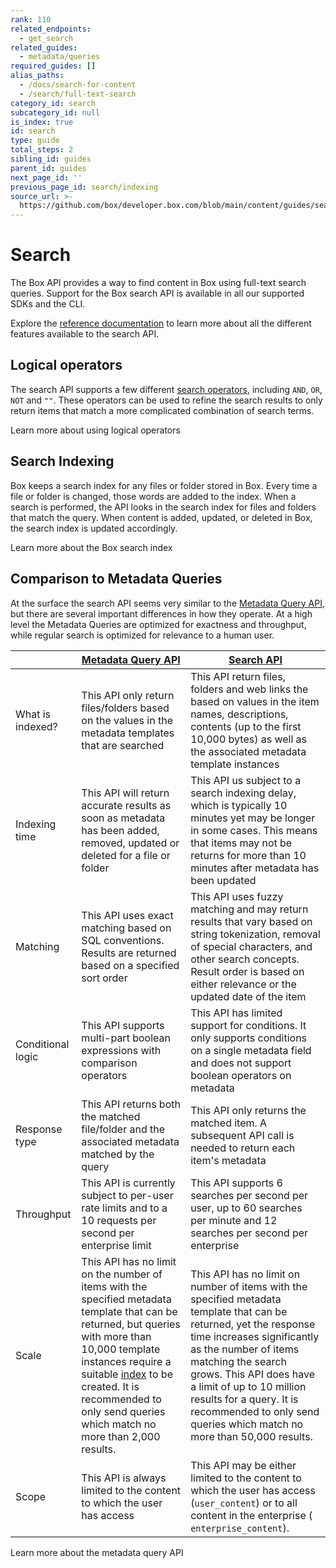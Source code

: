 ```yaml
---
rank: 110
related_endpoints:
  - get_search
related_guides:
  - metadata/queries
required_guides: []
alias_paths:
  - /docs/search-for-content
  - /search/full-text-search
category_id: search
subcategory_id: null
is_index: true
id: search
type: guide
total_steps: 2
sibling_id: guides
parent_id: guides
next_page_id: ''
previous_page_id: search/indexing
source_url: >-
  https://github.com/box/developer.box.com/blob/main/content/guides/search/index.md
---
```

# Search

The Box API provides a way to find content in Box using
full-text search queries. Support for the Box search API is available
in all our supported SDKs and the CLI.

<Samples id='get_search' >

</Samples>

<Message notice>

Explore the [reference documentation](e://get_search) to learn more
about all the different features available to the search API.

</Message>

## Logical operators

The search API supports a few different
[search operators](g://search/logical-operators), including
`AND`, `OR`, `NOT` and `""`. These operators can be used to refine the search
results to only return items that match a more complicated combination of
search terms.

<CTA to='g://search/logical-operators'>

Learn more about using logical operators

</CTA>

## Search Indexing

Box keeps a search index for any files or folder stored in Box.
Every time a file or folder is changed, those words are added to
the index. When a search is performed, the API looks in the search
index for files and folders that match the query. When content is added,
updated, or deleted in Box, the search index is updated accordingly.

<CTA to='g://search/indexing'>

Learn more about the Box search index

</CTA>

## Comparison to Metadata Queries

At the surface the search API seems very similar
to the [Metadata Query API][mdq], but there are several important differences
in how they operate. At a high level the Metadata Queries are
optimized for exactness and throughput, while regular search is optimized
for relevance to a human user.

<!-- markdownlint-disable line-length -->

|                   | [Metadata Query API][mdq_api]                                                                                                                                                                                                                                                                                       | [Search API][search]                                                                                                                                                                                                                                                                                                                                    |
|-------------------|---------------------------------------------------------------------------------------------------------------------------------------------------------------------------------------------------------------------------------------------------------------------------------------------------------------------|---------------------------------------------------------------------------------------------------------------------------------------------------------------------------------------------------------------------------------------------------------------------------------------------------------------------------------------------------------|
| What is indexed?  | This API only return files/folders based on the values in the metadata templates that are searched                                                                                                                                                                                                                  | This API return files, folders and web links the based on values in the item names, descriptions, contents (up to the first 10,000 bytes) as well as the associated metadata template instances                                                                                                                                                         |
| Indexing time     | This API will return accurate results as soon as metadata has been added, removed, updated or deleted for a file or folder                                                                                                                                                                                          | This API us subject to a search indexing delay, which is typically 10 minutes yet may be longer in some cases. This means that items may not be returns for more than 10 minutes after metadata has been updated                                                                                                                                        |
| Matching          | This API uses exact matching based on SQL conventions. Results are returned based on a specified sort order                                                                                                                                                                                                         | This API uses fuzzy matching and may return results that vary based on string tokenization, removal of special characters, and other search concepts. Result order is based on either relevance or the updated date of the item                                                                                                                         |
| Conditional logic | This API supports multi-part boolean expressions with comparison operators                                                                                                                                                                                                                                          | This API has limited support for conditions. It only supports conditions on a single metadata field and does not support boolean operators on metadata                                                                                                                                                                                                  |
| Response type     | This API returns both the matched file/folder and the associated metadata matched by the query                                                                                                                                                                                                                      | This API only returns the matched item. A subsequent API call is needed to return each item's metadata                                                                                                                                                                                                                                                  |
| Throughput        | This API is currently subject to per-user rate limits and to a 10 requests per second per enterprise limit                                                                                                                                                                                                          | This API supports 6 searches per second per user, up to 60 searches per minute and 12 searches per second per enterprise                                                                                                                                                                                                                                |
| Scale             | This API has no limit on the number of items with the specified metadata template that can be returned, but queries with more than 10,000 template instances require a suitable [index](g://metadata/queries/indexes) to be created. It is recommended to only send queries which match no more than 2,000 results. | This API has no limit on number of items with the specified metadata template that can be returned, yet the response time increases significantly as the number of items matching the search grows. This API does have a limit of up to 10 million results for a query. It is recommended to only send queries which match no more than 50,000 results. |
| Scope             | This API is always limited to the content to which the user has access                                                                                                                                                                                                                                              | This API may be either limited to the content to which the user has access (`​user_content​`) or to all content in the enterprise (`​enterprise_content​`).                                                                                                                                                                                             |

<!-- markdownlint-enable line-length -->

<CTA to='g://metadata/queries/comparison'>

Learn more about the metadata query API

</CTA>

[mdq]: g://metadata/queries
[mdq_api]: e://post_metadata_queries_execute_read
[search]: e://get_search